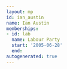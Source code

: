 ```yaml
---
layout: mp
id: ian_austin
name: Ian Austin
memberships:
- id: lab
  name: Labour Party
  start: '2005-06-28'
  end: 
autogenerated: true
---
```

